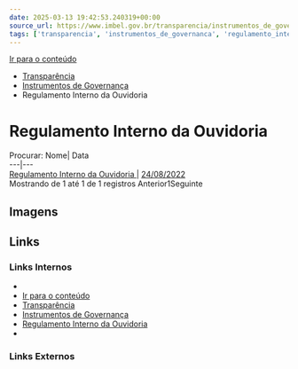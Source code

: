 ```yaml
---
date: 2025-03-13 19:42:53.240319+00:00
source_url: https://www.imbel.gov.br/transparencia/instrumentos_de_governanca/regulamento_interno_da_ouvidoria
tags: ['transparencia', 'instrumentos_de_governanca', 'regulamento_interno_da_ouvidoria']
---
```


[](https://www.imbel.gov.br/transparencia/instrumentos_de_governanca/regulamento_interno_da_ouvidoria)
[Ir para o conteúdo](https://www.imbel.gov.br/transparencia/instrumentos_de_governanca/regulamento_interno_da_ouvidoria#conteudo)
  * [ Transparência](https://www.imbel.gov.br/transparencia)
  * [ Instrumentos de Governança](https://www.imbel.gov.br/transparencia/instrumentos_de_governanca)
  * Regulamento Interno da Ouvidoria


# Regulamento Interno da Ouvidoria
Procurar:
Nome| Data  
---|---  
[ Regulamento Interno da Ouvidoria ](https://www.imbel.gov.br/storage/transparencia/1675253088.pdf) | [24/08/2022](https://www.imbel.gov.br/storage/transparencia/1675253088.pdf)  
Mostrando de 1 até 1 de 1 registros
Anterior1Seguinte
[ ](https://www.imbel.gov.br/transparencia/instrumentos_de_governanca/regulamento_interno_da_ouvidoria#home)


## Imagens



## Links

### Links Internos

- [](https://www.imbel.gov.br/transparencia/instrumentos_de_governanca/regulamento_interno_da_ouvidoria)
- [Ir para o conteúdo](https://www.imbel.gov.br/transparencia/instrumentos_de_governanca/regulamento_interno_da_ouvidoria#conteudo)
- [Transparência](https://www.imbel.gov.br/transparencia)
- [Instrumentos de Governança](https://www.imbel.gov.br/transparencia/instrumentos_de_governanca)
- [Regulamento Interno da Ouvidoria](https://www.imbel.gov.br/storage/transparencia/1675253088.pdf)
- [](https://www.imbel.gov.br/transparencia/instrumentos_de_governanca/regulamento_interno_da_ouvidoria#home)

### Links Externos


